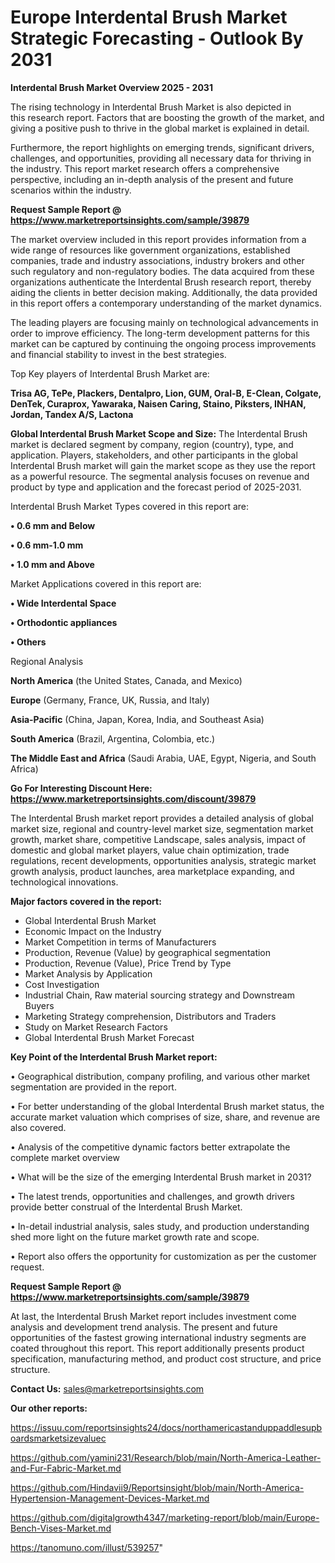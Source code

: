 # Europe Interdental Brush Market Strategic Forecasting - Outlook By 2031

<Strong> Interdental Brush Market Overview 2025 - 2031</strong>

The rising technology in Interdental Brush Market is also depicted in this research report. Factors that are boosting the growth of the market, and giving a positive push to thrive in the global market is explained in detail.

Furthermore, the report highlights on emerging trends, significant drivers, challenges, and opportunities, providing all necessary data for thriving in the industry. This report market research offers a comprehensive perspective, including an in-depth analysis of the present and future scenarios within the industry.

<strong>Request Sample Report @ <a href=https://www.marketreportsinsights.com/sample/39879>https://www.marketreportsinsights.com/sample/39879</a></strong>

The market overview included in this report provides information from a wide range of resources like government organizations, established companies, trade and industry associations, industry brokers and other such regulatory and non-regulatory bodies. The data acquired from these organizations authenticate the Interdental Brush research report, thereby aiding the clients in better decision making. Additionally, the data provided in this report offers a contemporary understanding of the market dynamics.

The leading players are focusing mainly on technological advancements in order to improve efficiency. The long-term development patterns for this market can be captured by continuing the ongoing process improvements and financial stability to invest in the best strategies.

Top Key players of Interdental Brush Market are:

<strong>Trisa AG, TePe, Plackers, Dentalpro, Lion, GUM, Oral-B, E-Clean, Colgate, DenTek, Curaprox, Yawaraka, Naisen Caring, Staino, Piksters, INHAN, Jordan, Tandex A/S, Lactona</strong>

<strong><b>Global Interdental Brush Market Scope and Size:</b></strong>
The Interdental Brush market is declared segment by company, region (country), type, and application. Players, stakeholders, and other participants in the global Interdental Brush market will gain the market scope as they use the report as a powerful resource. The segmental analysis focuses on revenue and product by type and application and the forecast period of 2025-2031.

Interdental Brush Market Types covered in this report are:

<strong>•  0.6 mm and Below

•  0.6 mm-1.0 mm

•  1.0 mm and Above</strong>

Market Applications covered in this report are:

<strong>•  Wide Interdental Space

•  Orthodontic appliances

•  Others</strong> 

Regional Analysis

<strong>North America</strong> (the United States, Canada, and Mexico)

<strong>Europe</strong> (Germany, France, UK, Russia, and Italy)

<strong>Asia-Pacific</strong> (China, Japan, Korea, India, and Southeast Asia)

<strong>South America</strong> (Brazil, Argentina, Colombia, etc.)

<strong>The Middle East and Africa</strong> (Saudi Arabia, UAE, Egypt, Nigeria, and South Africa)

<strong>Go For Interesting Discount Here: <a href=https://www.marketreportsinsights.com/discount/39879>https://www.marketreportsinsights.com/discount/39879</a></strong>

The Interdental Brush market report provides a detailed analysis of global market size, regional and country-level market size, segmentation market growth, market share, competitive Landscape, sales analysis, impact of domestic and global market players, value chain optimization, trade regulations, recent developments, opportunities analysis, strategic market growth analysis, product launches, area marketplace expanding, and technological innovations.

<strong><b>Major factors covered in the report:</b></strong>
<ul>
  <li>Global Interdental Brush Market </li>
  <li>Economic Impact on the Industry</li>
  <li>Market Competition in terms of Manufacturers</li>
  <li>Production, Revenue (Value) by geographical segmentation</li>
  <li>Production, Revenue (Value), Price Trend by Type</li>
  <li>Market Analysis by Application</li>
  <li>Cost Investigation</li>
  <li>Industrial Chain, Raw material sourcing strategy and Downstream Buyers</li>
  <li>Marketing Strategy comprehension, Distributors and Traders</li>
  <li>Study on Market Research Factors</li>
  <li>Global Interdental Brush Market Forecast</li>
</ul>

<strong><b>Key Point of the Interdental Brush Market report:</b></strong>

• Geographical distribution, company profiling, and various other market segmentation are provided in the report.

• For better understanding of the global Interdental Brush market status, the accurate market valuation which comprises of size, share, and revenue are also covered.

• Analysis of the competitive dynamic factors better extrapolate the complete market overview

• What will be the size of the emerging Interdental Brush market in 2031?

• The latest trends, opportunities and challenges, and growth drivers provide better construal of the Interdental Brush Market.

• In-detail industrial analysis, sales study, and production understanding shed more light on the future market growth rate and scope.

• Report also offers the opportunity for customization as per the customer request.

<strong>Request Sample Report @ <a href=https://www.marketreportsinsights.com/sample/39879>https://www.marketreportsinsights.com/sample/39879</a></strong>

At last, the Interdental Brush Market report includes investment come analysis and development trend analysis. The present and future opportunities of the fastest growing international industry segments are coated throughout this report. This report additionally presents product specification, manufacturing method, and product cost structure, and price structure.

<strong>Contact Us:</strong>
sales@marketreportsinsights.com

<strong>Our other reports:</strong>

<a href=https://issuu.com/reportsinsights24/docs/northamericastanduppaddlesupboardsmarketsizevaluec>https://issuu.com/reportsinsights24/docs/northamericastanduppaddlesupboardsmarketsizevaluec</a>

<a href=https://github.com/yamini231/Research/blob/main/North-America-Leather-and-Fur-Fabric-Market.md>https://github.com/yamini231/Research/blob/main/North-America-Leather-and-Fur-Fabric-Market.md</a>

<a href=https://github.com/Hindavii9/Reportsinsight/blob/main/North-America-Hypertension-Management-Devices-Market.md>https://github.com/Hindavii9/Reportsinsight/blob/main/North-America-Hypertension-Management-Devices-Market.md</a>

<a href=https://github.com/digitalgrowth4347/marketing-report/blob/main/Europe-Bench-Vises-Market.md>https://github.com/digitalgrowth4347/marketing-report/blob/main/Europe-Bench-Vises-Market.md</a>

<a href=https://tanomuno.com/illust/539257>https://tanomuno.com/illust/539257</a>"
